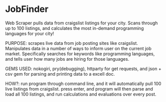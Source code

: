 # JobFinder
Web Scraper pulls data from craigslist listings for your city. Scans through up to 100 listings,
and calculates the most in-demand programming languages for your city!

PURPOSE: 
  scrapes live data from job posting sites like craigslist. Manipulates data in a number of ways
to inform user on the current job market. Specifically searches for keywords like programming languages,
and tells user how many jobs are hiring for those languages. 

GEMS USED: nokogiri, pry(debugging), httparty for get requests, and json + csv gem for parsing and printing data to a excell doc.
 
HOW?: 
  run program through command line,  and it will automatically pull 100 live listings from craigslist. press enter,
  and program will then parse and load all 100 listings, and run calculations and evaluations over every post.
